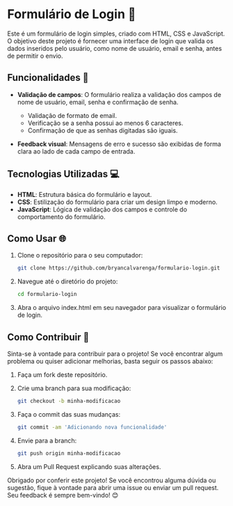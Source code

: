 # Formulário de Login 📝 

Este é um formulário de login simples, criado com HTML, CSS e JavaScript. O objetivo deste projeto é fornecer uma interface de login que valida os dados inseridos pelo usuário, como nome de usuário, email e senha, antes de permitir o envio.

## Funcionalidades 🚀

- **Validação de campos**: O formulário realiza a validação dos campos de nome de usuário, email, senha e confirmação de senha.
  - Validação de formato de email.
  - Verificação se a senha possui ao menos 6 caracteres.
  - Confirmação de que as senhas digitadas são iguais.
  
- **Feedback visual**: Mensagens de erro e sucesso são exibidas de forma clara ao lado de cada campo de entrada.

## Tecnologias Utilizadas 💻

- **HTML**: Estrutura básica do formulário e layout.
- **CSS**: Estilização do formulário para criar um design limpo e moderno.
- **JavaScript**: Lógica de validação dos campos e controle do comportamento do formulário.

## Como Usar 🌐

1. Clone o repositório para o seu computador:

   ```bash
   git clone https://github.com/bryancalvarenga/formulario-login.git

2. Navegue até o diretório do projeto:

   ```bash
   cd formulario-login

3. Abra o arquivo index.html em seu navegador para visualizar o formulário de login.

## Como Contribuir 🔧

Sinta-se à vontade para contribuir para o projeto! Se você encontrar algum problema ou quiser adicionar melhorias, basta seguir os passos abaixo:

1. Faça um fork deste repositório.
   
2. Crie uma branch para sua modificação:
   
    ```bash
    git checkout -b minha-modificacao

4. Faça o commit das suas mudanças:
   
    ```bash
    git commit -am 'Adicionando nova funcionalidade'

6. Envie para a branch:
   
    ```bash
    git push origin minha-modificacao

8. Abra um Pull Request explicando suas alterações.

Obrigado por conferir este projeto! Se você encontrou alguma dúvida ou sugestão, fique à vontade para abrir uma issue ou enviar um pull request. Seu feedback é sempre bem-vindo! 😊

